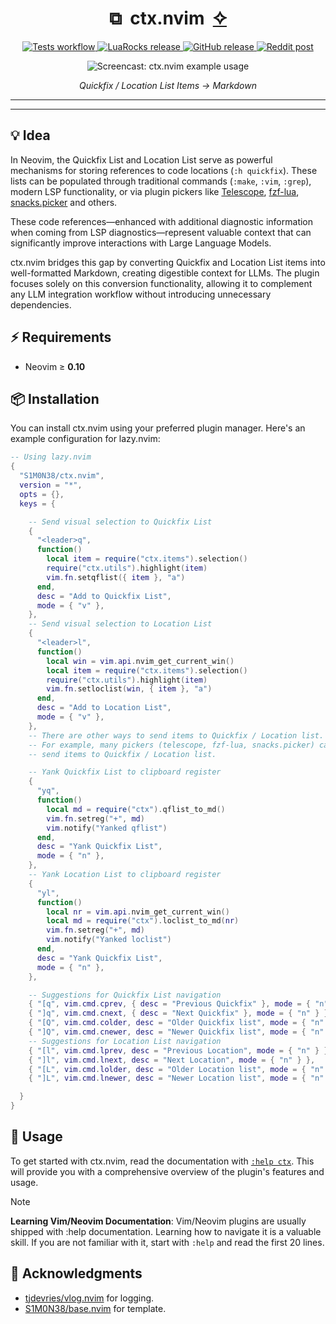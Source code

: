 <div align="center">
  <h1>⧉&nbsp;&nbsp;ctx.nvim&nbsp;&nbsp;<a href="https://github.com/S1M0N38/ai.nvim">✧</a></h1>
  <p align="center">
     <a href="https://github.com/S1M0N38/ctx.nvim/actions/workflows/run-tests.yml">
     <img alt="Tests workflow" src="https://img.shields.io/github/actions/workflow/status/S1M0N38/ctx.nvim/run-tests.yml?style=for-the-badge&label=Tests"/>
     </a>
     <a href="https://luarocks.org/modules/S1M0N38/ctx.nvim">
     <img alt="LuaRocks release" src="https://img.shields.io/luarocks/v/S1M0N38/ctx.nvim?style=for-the-badge&color=5d2fbf"/>
     </a>
     <a href="https://github.com/S1M0N38/ctx.nvim/releases">
     <img alt="GitHub release" src="https://img.shields.io/github/v/release/S1M0N38/ctx.nvim?style=for-the-badge&label=GitHub"/>
     </a>
     <a href="https://www.reddit.com/r/neovim/comments/.../">
     <img alt="Reddit post" src="https://img.shields.io/badge/post-reddit?style=for-the-badge&label=Reddit&color=FF5700"/>
     </a>
  </p>
  <div><img src="https://github.com/user-attachments/assets/8133dec4-d81f-40af-bdbc-2c23b08c60bd" alt="Screencast: ctx.nvim example usage"></div>
  <p><em>Quickfix / Location List Items → Markdown</em></p>
  <hr>
</div>

---

## 💡 Idea

In Neovim, the Quickfix List and Location List serve as powerful mechanisms for storing references to code locations (`:h quickfix`). These lists can be populated through traditional commands (`:make`, `:vim`, `:grep`), modern LSP functionality, or via plugin pickers like [Telescope](https://github.com/nvim-telescope/telescope.nvim), [fzf-lua](https://github.com/ibhagwan/fzf-lua), [snacks.picker](https://github.com/folke/snacks.nvim) and others.

These code references—enhanced with additional diagnostic information when coming from LSP diagnostics—represent valuable context that can significantly improve interactions with Large Language Models.

ctx.nvim bridges this gap by converting Quickfix and Location List items into well-formatted Markdown, creating digestible context for LLMs. The plugin focuses solely on this conversion functionality, allowing it to complement any LLM integration workflow without introducing unnecessary dependencies.

## ⚡️ Requirements

- Neovim ≥ **0.10**

## 📦 Installation

You can install ctx.nvim using your preferred plugin manager. Here's an example configuration for lazy.nvim:

```lua
-- Using lazy.nvim
{
  "S1M0N38/ctx.nvim",
  version = "*",
  opts = {},
  keys = {

    -- Send visual selection to Quickfix List
    {
      "<leader>q",
      function()
        local item = require("ctx.items").selection()
        require("ctx.utils").highlight(item)
        vim.fn.setqflist({ item }, "a")
      end,
      desc = "Add to Quickfix List",
      mode = { "v" },
    },
    -- Send visual selection to Location List
    {
      "<leader>l",
      function()
        local win = vim.api.nvim_get_current_win()
        local item = require("ctx.items").selection()
        require("ctx.utils").highlight(item)
        vim.fn.setloclist(win, { item }, "a")
      end,
      desc = "Add to Location List",
      mode = { "v" },
    },
    -- There are other ways to send items to Quickfix / Location list.
    -- For example, many pickers (telescope, fzf-lua, snacks.picker) can
    -- send items to Quickfix / Location list.

    -- Yank Quickfix List to clipboard register
    {
      "yq",
      function()
        local md = require("ctx").qflist_to_md()
        vim.fn.setreg("+", md)
        vim.notify("Yanked qflist")
      end,
      desc = "Yank Quickfix List",
      mode = { "n" },
    },
    -- Yank Location List to clipboard register
    {
      "yl",
      function()
        local nr = vim.api.nvim_get_current_win()
        local md = require("ctx").loclist_to_md(nr)
        vim.fn.setreg("+", md)
        vim.notify("Yanked loclist")
      end,
      desc = "Yank Quickfix List",
      mode = { "n" },
    },

    -- Suggestions for Quickfix List navigation
    { "[q", vim.cmd.cprev, { desc = "Previous Quickfix" }, mode = { "n" } },
    { "]q", vim.cmd.cnext, { desc = "Next Quickfix" }, mode = { "n" } },
    { "[Q", vim.cmd.colder, desc = "Older Quickfix list", mode = { "n" } },
    { "]Q", vim.cmd.cnewer, desc = "Newer Quickfix list", mode = { "n" } },
    -- Suggestions for Location List navigation
    { "[l", vim.cmd.lprev, desc = "Previous Location", mode = { "n" } },
    { "]l", vim.cmd.lnext, desc = "Next Location", mode = { "n" } },
    { "[L", vim.cmd.lolder, desc = "Older Location list", mode = { "n" } },
    { "]L", vim.cmd.lnewer, desc = "Newer Location list", mode = { "n" } },

  }
}
```

## 🚀 Usage

To get started with ctx.nvim, read the documentation with [`:help ctx`](https://github.com/S1M0N38/ctx.nvim/blob/main/doc/ctx.txt). This will provide you with a comprehensive overview of the plugin's features and usage.

> [!NOTE]
> **Learning Vim/Neovim Documentation**: Vim/Neovim plugins are usually shipped with :help documentation. Learning how to navigate it is a valuable skill. If you are not familiar with it, start with `:help` and read the first 20 lines.

## 🙏 Acknowledgments

- [tjdevries/vlog.nvim](https://github.com/tjdevries/vlog.nvim) for logging.
- [S1M0N38/base.nvim](https://github.com/S1M0N38/base.nvim) for template.
